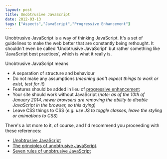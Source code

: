 ```yaml
---
layout: post
title: Unobtrusive JavaScript
date: 2012-03-13
tags: ["Aspects","JavaScript","Progressive Enhancement"]
---
```


Unobtrusive JavaScript is a way of thinking JavaScript. It's a set of guidelines to make the web better that are constantly being rethought. It shouldn't even be called 'Unobtrusive JavaScript' but rather something like 'JavaScript best practices', which is what it really is.

Unobtrusive JavaScript means

*   A separation of structure and behaviour
*   Do not make any assumptions (_meaning don't expect things to work or exist, test for it_)
*   Features should be added in lieu of [progressive enhancement](/progressive-enhancement)
*   Your site should work without JavaScript (_note: as of the 10th of January 2014, newer browsers are removing the ability to disable JavaScript in the browser, so this dying_)
*   Leave CSS things to CSS (_e.g. use JS to toggle classes, leave the styling or animations to CSS_)

There's a lot more to it, of course, and I'd recommend you proceeding with these references:

*   [Unobtrusive JavaScript](http://en.wikipedia.org/wiki/Unobtrusive_JavaScript)
*   [The principles of unobtrusive JavaScript](http://www.w3.org/wiki/The_principles_of_unobtrusive_JavaScript).
*   [Seven rules of unobtrusive JavaScript](http://icant.co.uk/articles/seven-rules-of-unobtrusive-javascript/)